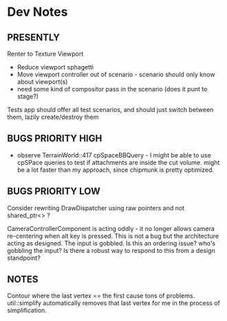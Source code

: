 # Dev Notes

## PRESENTLY

Renter to Texture Viewport
- Reduce viewport sphagetti
- Move viewport controller out of scenario - scenario should only know about viewport(s)
- need some kind of compositor pass in the scenario (does it punt to stage?)

Tests app should offer all test scenarios, and should just switch between them, lazily create/destroy them


## BUGS PRIORITY HIGH
- observe TerrainWorld::417 cpSpaceBBQuery - I might be able to use cpSPace queries to test if attachments are inside the cut volume. might be a lot faster than my approach, since chipmunk is pretty optimized.

## BUGS PRIORITY LOW

Consider rewriting DrawDispatcher using raw pointers and not shared_ptr<> ?

CameraControllerComponent is acting oddly - it no longer allows camera re-centering when alt key is pressed.
	This is not a bug but the architecture acting as designed. The input is gobbled.
	Is this an ordering issue? who's gobbling the input?
	Is there a robust way to respond to this from a design standpoint?

## NOTES
Contour where the last vertex == the first cause tons of problems. util::simplify automatically removes that last vertex for me in the process of simplification.
